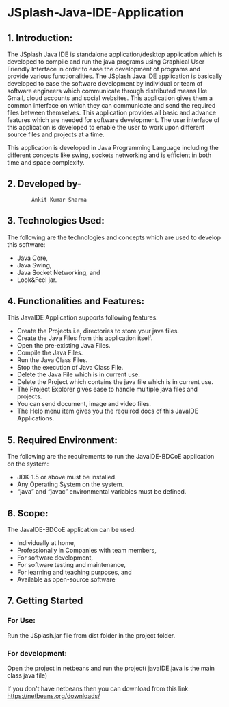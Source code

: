 # JSplash-Java-IDE-Application

## 1.	Introduction:
The JSplash Java IDE is standalone application/desktop application which is developed to compile and run the java programs using 
Graphical User Friendly Interface in order to ease the development of programs and provide various functionalities.
The JSplash Java IDE application is basically developed to ease the software development by individual or team of software engineers 
which communicate through distributed means like Gmail, cloud accounts and social websites. This application gives them a common 
interface on which they can communicate and send the required files between themselves.
This application provides all basic and advance features which are needed for software development. The user interface of this 
application is developed to enable the user to work upon different source files and projects at a time.

This application is developed in Java Programming Language including the different concepts like swing, sockets networking and 
is efficient in both time and space complexity.

## 2.	Developed by- 
            Ankit Kumar Sharma

## 3.	Technologies Used:
The following are the technologies and concepts which are used to develop this software:
  - Java Core,
  - Java Swing,
  - Java Socket Networking, and
  - Look&Feel jar.

## 4.	Functionalities and Features:
This JavaIDE Application supports following features:
  - Create the Projects i.e, directories to store your java files.
  - Create the Java Files from this application itself.
  - Open the pre-existing Java Files.
  - Compile the Java Files.
  - Run the Java Class Files.
  - Stop the execution of Java Class File.
  - Delete the Java File which is in current use.
  - Delete the Project which contains the java file which is in current use.
  - The Project Explorer gives ease to handle multiple java files and projects.
  - You can send document, image and video files.
  - The Help menu item gives you the required docs of this JavaIDE Applications.

## 5.	Required Environment:
The following are the requirements to run the JavaIDE-BDCoE application on the system:
  - JDK-1.5 or above must be installed.
  - Any  Operating System on the system.
  - “java” and “javac” environmental variables must be defined.

## 6.	Scope:
The JavaIDE-BDCoE application can be used:
  - Individually at home,
  - Professionally in Companies with team members,
  - For software development,
  - For software testing and maintenance,
  - For learning and teaching purposes, and
  - Available as open-source software

## 7. Getting Started
### For Use:
Run the JSplash.jar file from dist folder in the project folder.

### For development:
Open the project in netbeans and run the project( javaIDE.java is the main class java file)

If you don't have netbeans then you can download from this link: https://netbeans.org/downloads/
